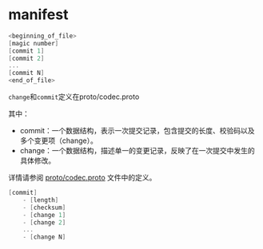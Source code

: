 # manifest

```go
<beginning_of_file>
[magic number]
[commit 1]
[commit 2]
...
[commit N]
<end_of_file>
```
`change`和`commit`定义在proto/codec.proto

其中：
- commit：一个数据结构，表示一次提交记录，包含提交的长度、校验码以及多个变更项（change）。
- change：一个数据结构，描述单一的变更记录，反映了在一次提交中发生的具体修改。

详情请参阅 [proto/codec.proto](proto/codec.proto) 文件中的定义。
```go
[commit]
	- [length]
	- [checksum]
	- [change 1]
	- [change 2]
	...
	- [change N]
```